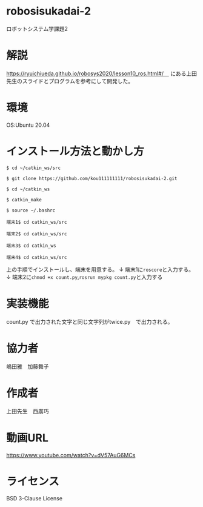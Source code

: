 # robosisukadai-2
ロボットシステム学課題2

# 解説
https://ryuichiueda.github.io/robosys2020/lesson10_ros.html#/　
にある上田先生のスライドとプログラムを参考にして開発した。

# 環境
OS:Ubuntu 20.04

# インストール方法と動かし方
```
$ cd ~/catkin_ws/src

$ git clone https://github.com/kou111111111/robosisukadai-2.git

$ cd ~/catkin_ws

$ catkin_make

$ source ~/.bashrc

端末1$ cd catkin_ws/src

端末2$ cd catkin_ws/src

端末3$ cd catkin_ws

端末4$ cd catkin_ws/src 
```


上の手順でインストールし、端末を用意する。
↓
端末1に```roscore```と入力する。
↓
端末2に```chmod +x count.py```,```rosrun mypkg count.py```と入力する
# 実装機能
count.py で出力された文字と同じ文字列がtwice.py　で出力される。

# 協力者
嶋田雅　加藤舞子

# 作成者
上田先生　西廣巧

# 動画URL
https://www.youtube.com/watch?v=dV57AuG6MCs

# ライセンス
BSD 3-Clause License

